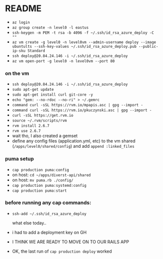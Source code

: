 # README

- `az login `
- `az group create -n level0 -l eastus`
- `ssh-keygen -m PEM -t rsa -b 4096 -f ~/.ssh/id_rsa_azure_deploy -C ""`
- `az vm create -g level0 -n level0vm --admin-username deploy --image ubuntults --ssh-key-values ~/.ssh/id_rsa_azure_deploy.pub --public-ip-sku Standard`
- `ssh deploy@20.84.24.146 -i ~/.ssh/id_rsa_azure_deploy`
- `az vm open-port -g level0 -n level0vm --port 80`

### on the vm

- `ssh deploy@20.84.24.146 -i ~/.ssh/id_rsa_azure_deploy`
- `sudo apt-get update`
- `sudo apt-get install curl git-core -y`
- `echo "gem: --no-rdoc --no-ri" > ~/.gemrc`
- `command curl -sSL https://rvm.io/mpapis.asc | gpg --import -`
- `command curl -sSL https://rvm.io/pkuczynski.asc | gpg --import -`
- `curl -sSL https://get.rvm.io`
- `source ~/.rvm/scripts/rvm`
- `rvm install 2.6.7`
- `rvm use 2.6.7`
- wait tho, I also created a gemset
- define any config files (application.yml, etc) to the vm shared (`/apps/level0/shared/config`) and add `append :linked_files`

### puma setup

- `cap production puma:config`
- on host: `cd ~/apps/diverst-api/shared`
- on host: `mv puma.rb ./config/`
- `cap production puma:systemd:config`
- `cap production puma:start`

### before running any cap commands:

- `ssh-add ~/.ssh/id_rsa_azure_deploy`

  what else today..

- i had to add a deployment key on GH
- I THINK WE ARE READY TO MOVE ON TO OUR RAILS APP
- OK, the last run of `cap production deploy` worked
